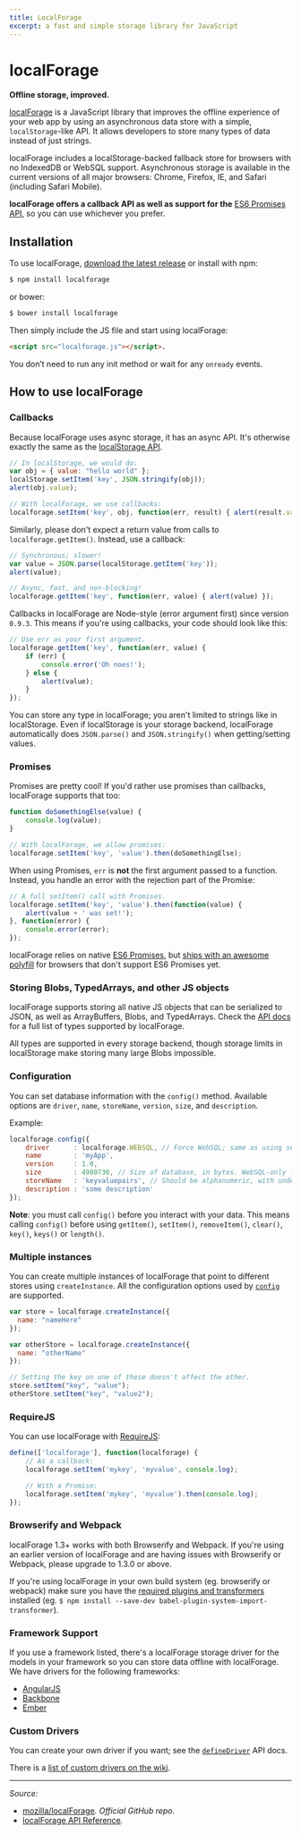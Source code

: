 ```yaml
---
title: LocalForage
excerpt: a fast and simple storage library for JavaScript
---
```


# localForage

**Offline storage, improved.**

[localForage](https://mozilla.github.io/localForage/#localforage) is a JavaScript library that improves the offline experience of your web app by using an asynchronous data store with a simple, `localStorage`-like API. It allows developers to store many types of data instead of just strings.

localForage includes a localStorage-backed fallback store for browsers with no IndexedDB or WebSQL support. Asynchronous storage is available in the current versions of all major browsers: Chrome, Firefox, IE, and Safari (including Safari Mobile).

**localForage offers a callback API as well as support for the** [ES6 Promises API](/_glossary/PROMISE.md), so you can use whichever you prefer.

## Installation

To use localForage, [download the latest release](https://github.com/mozilla/localForage/releases) or install with npm:

```sh
$ npm install localforage
```

or bower:

```sh
$ bower install localforage
```

Then simply include the JS file and start using localForage:

```html
<script src="localforage.js"></script>.
```

You don’t need to run any init method or wait for any `onready` events.

## How to use localForage

### Callbacks

Because localForage uses async storage, it has an async API. It's otherwise exactly the same as the [localStorage API](https://hacks.mozilla.org/2009/06/localstorage/).

```js
// In localStorage, we would do:
var obj = { value: "hello world" };
localStorage.setItem('key', JSON.stringify(obj));
alert(obj.value);

// With localForage, we use callbacks:
localforage.setItem('key', obj, function(err, result) { alert(result.value); });
```

Similarly, please don't expect a return value from calls to `localforage.getItem()`. Instead, use a callback:

```js
// Synchronous; slower!
var value = JSON.parse(localStorage.getItem('key'));
alert(value);

// Async, fast, and non-blocking!
localforage.getItem('key', function(err, value) { alert(value) });
```

Callbacks in localForage are Node-style (error argument first) since version `0.9.3`. This means if you're using callbacks, your code should look like this:

```js
// Use err as your first argument.
localforage.getItem('key', function(err, value) {
    if (err) {
        console.error('Oh noes!');
    } else {
        alert(value);
    }
});
```

You can store any type in localForage; you aren't limited to strings like in localStorage. Even if localStorage is your storage backend, localForage automatically does `JSON.parse()` and `JSON.stringify()` when getting/setting values.

### Promises

Promises are pretty cool! If you'd rather use promises than callbacks, localForage supports that too:

```js
function doSomethingElse(value) {
    console.log(value);
}

// With localForage, we allow promises:
localforage.setItem('key', 'value').then(doSomethingElse);
```

When using Promises, `err` is **not** the first argument passed to a function. Instead, you handle an error with the rejection part of the Promise:

```js
// A full setItem() call with Promises.
localforage.setItem('key', 'value').then(function(value) {
    alert(value + ' was set!');
}, function(error) {
    console.error(error);
});
```

localForage relies on native [ES6 Promises](/_glossary/PROMISE.md), but [ships with an awesome polyfill](https://github.com/jakearchibald/es6-promise) for browsers that don't support ES6 Promises yet.

### Storing Blobs, TypedArrays, and other JS objects

localForage supports storing all native JS objects that can be serialized to JSON, as well as ArrayBuffers, Blobs, and TypedArrays. Check the [API docs](https://mozilla.github.io/localForage/#setitem) for a full list of types supported by localForage.

All types are supported in every storage backend, though storage limits in localStorage make storing many large Blobs impossible.

### Configuration

You can set database information with the `config()` method. Available options are `driver`, `name`, `storeName`, `version`, `size`, and `description`.

Example:

```js
localforage.config({
    driver      : localforage.WEBSQL, // Force WebSQL; same as using setDriver()
    name        : 'myApp',
    version     : 1.0,
    size        : 4980736, // Size of database, in bytes. WebSQL-only for now.
    storeName   : 'keyvaluepairs', // Should be alphanumeric, with underscores.
    description : 'some description'
});
```

**Note**: you must call `config()` before you interact with your data. This means calling `config()` before using `getItem()`, `setItem()`, `removeItem()`, `clear()`, `key()`, `keys()` or `length()`.

### Multiple instances

You can create multiple instances of localForage that point to different stores using `createInstance`. All the configuration options used by [`config`](https://github.com/mozilla/localForage#configuration) are supported.

```js
var store = localforage.createInstance({
  name: "nameHere"
});

var otherStore = localforage.createInstance({
  name: "otherName"
});

// Setting the key on one of these doesn't affect the other.
store.setItem("key", "value");
otherStore.setItem("key", "value2");
```

### RequireJS

You can use localForage with [RequireJS](/_glossary/REQUIREJS.md):

```js
define(['localforage'], function(localforage) {
    // As a callback:
    localforage.setItem('mykey', 'myvalue', console.log);

    // With a Promise:
    localforage.setItem('mykey', 'myvalue').then(console.log);
});
```

### Browserify and Webpack

localForage 1.3+ works with both Browserify and Webpack. If you're using an earlier version of localForage and are having issues with Browserify or Webpack, please upgrade to 1.3.0 or above.

If you're using localForage in your own build system (eg. browserify or webpack) make sure you have the [required plugins and transformers](https://github.com/mozilla/localForage/blob/master/package.json#L24) installed (eg. `$ npm install --save-dev babel-plugin-system-import-transformer`).

### Framework Support

If you use a framework listed, there's a localForage storage driver for the models in your framework so you can store data offline with localForage. We have drivers for the following frameworks:

- [AngularJS](https://github.com/ocombe/angular-localForage)
- [Backbone](https://github.com/mozilla/localForage-backbone)
- [Ember](https://github.com/genkgo/ember-localforage-adapter)

### Custom Drivers

You can create your own driver if you want; see the [`defineDriver`](https://mozilla.github.io/localForage/#definedriver) API docs.

There is a [list of custom drivers on the wiki](https://github.com/mozilla/localForage/wiki/Custom-Drivers).

----------

*Source:*

- [mozilla/localForage](https://github.com/mozilla/localForage)*. Official GitHub repo.*
- [localForage API Reference](https://mozilla.github.io/localForage/)*.*
